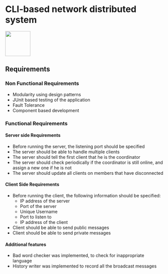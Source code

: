 <h1>CLI-based network distributed system</h1>
<img src="https://cdn-icons-png.flaticon.com/512/4505/4505323.png" width="80" height="80"/>

<h2>Requirements</h2>

<h3>Non Functional Requirements</h3>

<ul>
<li>Modularity using design patterns</li>
<li>JUnit based testing of the application</li>
<li>Fault Tolerance</li>
<li>Component based development</li>
</ul>


<h3>Functional Requirements</h3>

<h4>Server side Requirements</h4>
<ul>

<li>Before running the server, the listening port should be specified</li>
<li>The server should be able to handle multiple clients</li>
<li>The server should tell the first client that he is the coordinator</li>
<li>The server should check periodically if the coordinator is still online, and assign a new one if he is not</li>
<li>The server should update all clients on members that have disconnected</li>

</ul>

<h4>Client Side Requirements</h4>

<ul>
<li>Before running the client, the following information should be specified:
<ul>
<li>IP address of the server</li>
<li>Port of the server</li>
<li>Unique Username</li>
<li>Port to listen to</li>
<li>IP address of the client</li>
</ul>
</li>
<li>Client should be able to send public messages</li>
<li>Client should be able to send private messages</li>
</ul>

<h4>Additional features</h4>
<ul>
<li>Bad word checker was implemented, to check for inappropriate language</li>
<li>History writer was implemented to record all the broadcast messages</li>
</ul>









